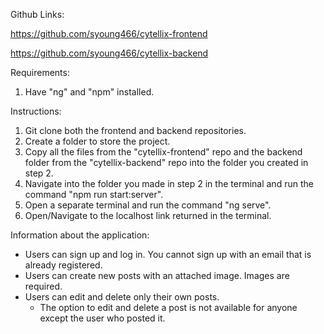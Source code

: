 Github Links:

https://github.com/syoung466/cytellix-frontend

https://github.com/syoung466/cytellix-backend

Requirements:
1.  Have "ng" and "npm" installed.

Instructions:
1. Git clone both the frontend and backend repositories.
2. Create a folder to store the project.
3. Copy all the files from the "cytellix-frontend" repo and the backend folder from the 
    "cytellix-backend" repo into the folder you created in step 2.
4. Navigate into the folder you made in step 2 in the terminal 
    and run the command "npm run start:server".
5. Open a separate terminal and run the command "ng serve".
6. Open/Navigate to the localhost link returned in the terminal.

Information about the application:
- Users can sign up and log in. You cannot sign up with an email that is already registered.
- Users can create new posts with an attached image. Images are required.
- Users can edit and delete only their own posts.
    - The option to edit and delete a post is not available for anyone except the user who posted it.
